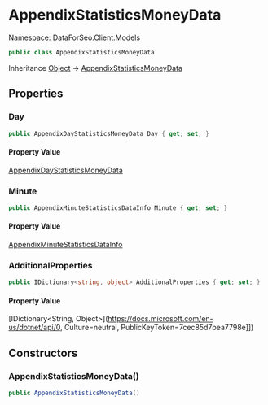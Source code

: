 # AppendixStatisticsMoneyData

Namespace: DataForSeo.Client.Models

```csharp
public class AppendixStatisticsMoneyData
```

Inheritance [Object](https://docs.microsoft.com/en-us/dotnet/api/Object) → [AppendixStatisticsMoneyData](./AppendixStatisticsMoneyData.md)

## Properties

### **Day**

```csharp
public AppendixDayStatisticsMoneyData Day { get; set; }
```

#### Property Value

[AppendixDayStatisticsMoneyData](./AppendixDayStatisticsMoneyData.md)<br>

### **Minute**

```csharp
public AppendixMinuteStatisticsDataInfo Minute { get; set; }
```

#### Property Value

[AppendixMinuteStatisticsDataInfo](./AppendixMinuteStatisticsDataInfo.md)<br>

### **AdditionalProperties**

```csharp
public IDictionary<string, object> AdditionalProperties { get; set; }
```

#### Property Value

[IDictionary&lt;String, Object&gt;](https://docs.microsoft.com/en-us/dotnet/api/0, Culture=neutral, PublicKeyToken=7cec85d7bea7798e]])<br>

## Constructors

### **AppendixStatisticsMoneyData()**

```csharp
public AppendixStatisticsMoneyData()
```
